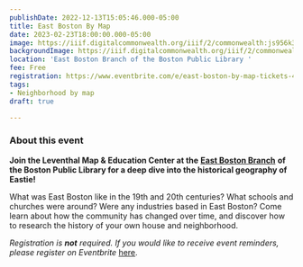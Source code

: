 ```yaml
---
publishDate: 2022-12-13T15:05:46.000-05:00
title: East Boston By Map
date: 2023-02-23T18:00:00.000-05:00
image: https://iiif.digitalcommonwealth.org/iiif/2/commonwealth:js956k33v/full/2000,/0/default.jpg
backgroundImage: https://iiif.digitalcommonwealth.org/iiif/2/commonwealth:js956k33v/full/2000,/0/default.jpg
location: 'East Boston Branch of the Boston Public Library '
fee: Free
registration: https://www.eventbrite.com/e/east-boston-by-map-tickets-488132335957
tags:
- Neighborhood by map
draft: true

---
```

### About this event

**Join the Leventhal Map & Education Center at the** [**East Boston Branch**](https://www.bpl.org/locations/east-boston/) **of the Boston Public Library for a deep dive into the historical geography of Eastie!**

What was East Boston like in the 19th and 20th centuries? What schools and churches were around? Were any industries based in East Boston? Come learn about how the community has changed over time, and discover how to research the history of your own house and neighborhood.

_Registration is **not** required. If you would like to receive event reminders, please register on Eventbrite_ [here](https://www.eventbrite.com/e/east-boston-by-map-tickets-488132335957). 